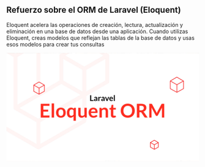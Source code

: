 ## Refuerzo sobre el ORM de Laravel (Eloquent)

Eloquent acelera las operaciones de creación, lectura, actualización y eliminación en una base de datos desde una aplicación. Cuando utilizas Eloquent, creas modelos que reflejan las tablas de la base de datos y usas esos modelos para crear tus consultas

![](/eloquent.jpg)
